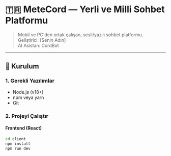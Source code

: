 # 🇹🇷 MeteCord — Yerli ve Milli Sohbet Platformu

> Mobil ve PC'den ortak çalışan, sesli/yazılı sohbet platformu.  
> Geliştirici: [Senin Adın]  
> AI Asistan: CordBot

---

## 🚀 Kurulum

### 1. Gerekli Yazılımlar
- Node.js (v18+)
- npm veya yarn
- Git

### 2. Projeyi Çalıştır

#### Frontend (React)
```bash
cd client
npm install
npm run dev
